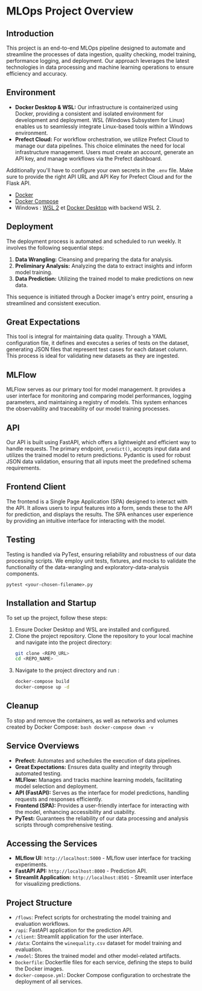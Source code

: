 # MLOps Project Overview
 
## Introduction
This project is an end-to-end MLOps pipeline designed to automate and streamline the processes of data ingestion, quality checking, model training, performance logging, and deployment. Our approach leverages the latest technologies in data processing and machine learning operations to ensure efficiency and accuracy.
 
## Environment
- **Docker Desktop & WSL:** Our infrastructure is containerized using Docker, providing a consistent and isolated environment for development and deployment. WSL (Windows Subsystem for Linux) enables us to seamlessly integrate Linux-based tools within a Windows environment.
- **Prefect Cloud:** For workflow orchestration, we utilize Prefect Cloud to manage our data pipelines. This choice eliminates the need for local infrastructure management. Users must create an account, generate an API key, and manage workflows via the Prefect dashboard.

Additionally you'll have to configure your own secrets in the ``.env`` file. Make sure to provide the right API URL and API Key for Prefect Cloud and for the Flask API.
 
- [Docker](https://www.docker.com/get-started)
- [Docker Compose](https://docs.docker.com/compose/install/)
- Windows : [WSL 2](https://docs.microsoft.com/fr-fr/windows/wsl/install) et [Docker Desktop](https://www.docker.com/products/docker-desktop) with backend WSL 2.

## Deployment
The deployment process is automated and scheduled to run weekly. It involves the following sequential steps:
1. **Data Wrangling:** Cleansing and preparing the data for analysis.
2. **Preliminary Analysis:** Analyzing the data to extract insights and inform model training.
3. **Data Prediction:** Utilizing the trained model to make predictions on new data.
 
This sequence is initiated through a Docker image's entry point, ensuring a streamlined and consistent execution.
 
## Great Expectations
This tool is integral for maintaining data quality. Through a YAML configuration file, it defines and executes a series of tests on the dataset, generating JSON files that represent test cases for each dataset column. This process is ideal for validating new datasets as they are ingested.
 
## MLFlow
MLFlow serves as our primary tool for model management. It provides a user interface for monitoring and comparing model performances, logging parameters, and maintaining a registry of models. This system enhances the observability and traceability of our model training processes.
 
## API
Our API is built using FastAPI, which offers a lightweight and efficient way to handle requests. The primary endpoint, `predict()`, accepts input data and utilizes the trained model to return predictions. Pydantic is used for robust JSON data validation, ensuring that all inputs meet the predefined schema requirements.
 
## Frontend Client
The frontend is a Single Page Application (SPA) designed to interact with the API. It allows users to input features into a form, sends these to the API for prediction, and displays the results. The SPA enhances user experience by providing an intuitive interface for interacting with the model.
 
## Testing
Testing is handled via PyTest, ensuring reliability and robustness of our data processing scripts. We employ unit tests, fixtures, and mocks to validate the functionality of the data-wrangling and exploratory-data-analysis components.

    
    pytest <your-chosen-filename>.py
 
 
## Installation and Startup
To set up the project, follow these steps:

1. Ensure Docker Desktop and WSL are installed and configured.
2. Clone the project repository.
   Clone the repository to your local machine and navigate into the project directory:
    ```bash
    git clone <REPO_URL>
    cd <REPO_NAME>
    ```
3. Navigate to the project directory and run :
    ```bash
    docker-compose build
    docker-compose up -d
    ```
## Cleanup
To stop and remove the containers, as well as networks and volumes created by Docker Compose:
    ```bash
    docker-compose down -v
    ```
## Service Overviews
- **Prefect:** Automates and schedules the execution of data pipelines.
- **Great Expectations:** Ensures data quality and integrity through automated testing.
- **MLFlow:** Manages and tracks machine learning models, facilitating model selection and deployment.
- **API (FastAPI):** Serves as the interface for model predictions, handling requests and responses efficiently.
- **Frontend (SPA):** Provides a user-friendly interface for interacting with the model, enhancing accessibility and usability.
- **PyTest:** Guarantees the reliability of our data processing and analysis scripts through comprehensive testing.
 
## Accessing the Services
- **MLflow UI:** `http://localhost:5000` - MLflow user interface for tracking experiments.
- **FastAPI API:** `http://localhost:8000` - Prediction API.
- **Streamlit Application:** `http://localhost:8501` - Streamlit user interface for visualizing predictions.

## Project Structure
- `/flows`: Prefect scripts for orchestrating the model training and evaluation workflows.
- `/api`: FastAPI application for the prediction API.
- `/client`: Streamlit application for the user interface.
- `/data`: Contains the `winequality.csv` dataset for model training and evaluation.
- `/model`: Stores the trained model and other model-related artifacts.
- `Dockerfile`: Dockerfile files for each service, defining the steps to build the Docker images.
- `docker-compose.yml`: Docker Compose configuration to orchestrate the deployment of all services.
